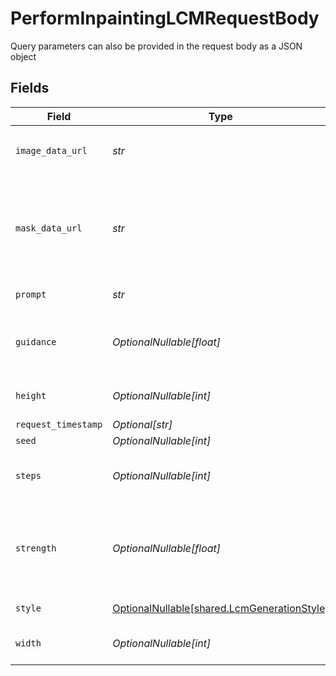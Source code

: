 # PerformInpaintingLCMRequestBody

Query parameters can also be provided in the request body as a JSON object


## Fields

| Field                                                                                                                                                                               | Type                                                                                                                                                                                | Required                                                                                                                                                                            | Description                                                                                                                                                                         |
| ----------------------------------------------------------------------------------------------------------------------------------------------------------------------------------- | ----------------------------------------------------------------------------------------------------------------------------------------------------------------------------------- | ----------------------------------------------------------------------------------------------------------------------------------------------------------------------------------- | ----------------------------------------------------------------------------------------------------------------------------------------------------------------------------------- |
| `image_data_url`                                                                                                                                                                    | *str*                                                                                                                                                                               | :heavy_check_mark:                                                                                                                                                                  | Image data used to generate image. In base64 format. Prefix: `data:image/jpeg;base64,`                                                                                              |
| `mask_data_url`                                                                                                                                                                     | *str*                                                                                                                                                                               | :heavy_check_mark:                                                                                                                                                                  | Image data of the mask layer used for inpainting. In base64 format. Prefix: `data:image/jpeg;base64,`. Mask should be white on black where generation is applied to the white area. |
| `prompt`                                                                                                                                                                            | *str*                                                                                                                                                                               | :heavy_check_mark:                                                                                                                                                                  | The prompt used to generate images                                                                                                                                                  |
| `guidance`                                                                                                                                                                          | *OptionalNullable[float]*                                                                                                                                                           | :heavy_minus_sign:                                                                                                                                                                  | How strongly the generation should reflect the prompt. Must be a float between 0.5 and 20.                                                                                          |
| `height`                                                                                                                                                                            | *OptionalNullable[int]*                                                                                                                                                             | :heavy_minus_sign:                                                                                                                                                                  | The output width of the image. Must be 512, 640 or 1024.                                                                                                                            |
| `request_timestamp`                                                                                                                                                                 | *Optional[str]*                                                                                                                                                                     | :heavy_minus_sign:                                                                                                                                                                  | N/A                                                                                                                                                                                 |
| `seed`                                                                                                                                                                              | *OptionalNullable[int]*                                                                                                                                                             | :heavy_minus_sign:                                                                                                                                                                  | N/A                                                                                                                                                                                 |
| `steps`                                                                                                                                                                             | *OptionalNullable[int]*                                                                                                                                                             | :heavy_minus_sign:                                                                                                                                                                  | The number of steps to use for the generation. Must be between 4 and 16.                                                                                                            |
| `strength`                                                                                                                                                                          | *OptionalNullable[float]*                                                                                                                                                           | :heavy_minus_sign:                                                                                                                                                                  | Creativity strength of generation. Higher strength will deviate more from the original image supplied in imageDataUrl. Must be a float between 0.1 and 1.                           |
| `style`                                                                                                                                                                             | [OptionalNullable[shared.LcmGenerationStyle]](../../models/shared/lcmgenerationstyle.md)                                                                                            | :heavy_minus_sign:                                                                                                                                                                  | The style to generate LCM images with.                                                                                                                                              |
| `width`                                                                                                                                                                             | *OptionalNullable[int]*                                                                                                                                                             | :heavy_minus_sign:                                                                                                                                                                  | The output width of the image. Must be 512, 640 or 1024.                                                                                                                            |